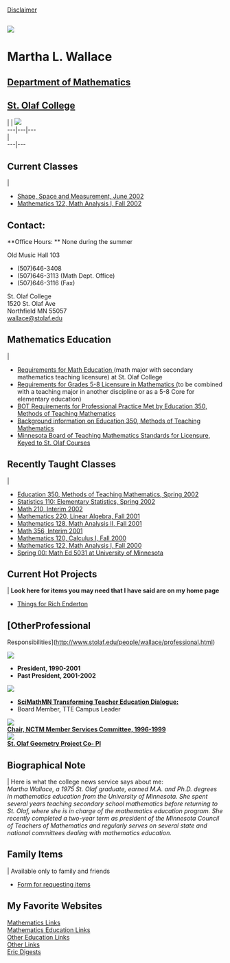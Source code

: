 ####
[Disclaimer](http://www.stolaf.edu/cwis_policies/personal_disclaimer.html)

![](Header.gif)  
---  
  
  
  
  
#  Martha L. Wallace

##  [Department of Mathematics ](http://www.stolaf.edu/depts/math/)

##  [St. Olaf College ](http://www.stolaf.edu/)

|  | ![](Wallace.jpg)  
---|---|---  
  |  
---|---  
  
##  Current Classes

|

  * [Shape, Space and Measurement, June 2002](http://www.stolaf.edu/people/wallace/ShapeSpace/index.html)
  * [Mathematics 122, Math Analysis I, Fall 2002](http://www.stolaf.edu/people/wallace/Courses/Calc1/122policy02.html)

  
  
##  Contact:  
  
**Office Hours:  ** None during the summer

Old Music Hall 103

  * (507)646-3408 
  * (507)646-3113 (Math Dept. Office) 
  * (507)646-3116 (Fax) 

  
St. Olaf College  
1520 St. Olaf Ave  
Northfield MN 55057  
[wallace@stolaf.edu ](mailto:wallace@stolaf.edu)  
  
##  Mathematics Education

|

  * [Requirements for Math Education ](http://www.stolaf.edu/people/wallace/Courses/mathedmajor.html)(math major with secondary mathematics teaching licensure) at St. Olaf College 
  * [Requirements for Grades 5-8 Licensure in Mathematics (](http://www.stolaf.edu/people/wallace/MathEd/elemcore.pdf)to be combined with a teaching major in another discipline or as a 5-8 Core for elementary education)
  * [BOT Requirements for Professional Practice Met by Education 350, Methods of Teaching Mathematics ](http://www.stolaf.edu/people/wallace/Courses/MathEd/bot0010.htm)
  * [Background information on Education 350, Methods of Teaching Mathematics ](http://www.stolaf.edu/people/wallace/Courses/MathEd/mathed.html)
  * [Minnesota Board of Teaching Mathematics Standards for Licensure, Keyed to St. Olaf Courses ](http://www.stolaf.edu/people/wallace/MathEd/math512final.html)

  
  
##  Recently Taught Classes

|

  * [Education 350, Methods of Teaching Mathematics, Spring 2002 ](http://www.stolaf.edu/people/wallace/Courses/MathEd/mathed.html)
  * [Statistics 110: Elementary Statistics, Spring 2002 ](http://www.stolaf.edu/people/wallace/Courses/Statistics/110policy02.html#beginning)
  * [Math 210, Interim 2002 ](http://www.stolaf.edu/people/wallace/Courses/Principles/courseinfo02.html)
  * [Mathematics 220, Linear Algebra, Fall 2001 ](http://www.stolaf.edu/people/wallace/Courses/LinAlg/220syllabus01.html)
  * [Mathematics 128, Math Analysis II, Fall 2001 ](http://www.stolaf.edu/people/wallace/Courses/Calc2/128syllabus01.html)
  * [Math 356, Interim 2001 ](http://www.stolaf.edu/people/wallace/Courses/Geometry/courseinfo01.html)
  * [Mathematics 120, Calculus I, Fall 2000](http://www.stolaf.edu/people/wallace/Courses/Calc1/120assign00.html) 
  * [Mathematics 122, Math Analysis I, Fall 2000](http://www.stolaf.edu/people/wallace/Courses/Calc1/122assign00.html)
  * [Spring 00: Math Ed 5031 at University of Minnesota ](http://www.stolaf.edu/people/wallace/Courses/UGeom/index.html)

  
  
##  Current Hot Projects

| **Look here for items you may need that I have said are on my home page**

  * [Things for Rich Enderton ](http://www.stolaf.edu/people/wallace/thingsforrich.html)

  
  
##  [OtherProfessional
Responsibilities](http://www.stolaf.edu/people/wallace/professional.html)  
  
[![](mctmlogo.jpg)](http://www.mctm.org)

  * **President, 1990-2001**  
  * **Past President, 2001-2002**  

  
[![](scimathlogo.jpg)](http://www.scimathmn.org)

  * **[SciMathMN Transforming Teacher Education Dialogue: ](http://www.stolaf.edu/people/wallace/professional.html#scimath)**
  * Board Member, TTE Campus Leader  

  
[![](logo.gif)](http://www.nctm.org)  
**[Chair, NCTM Member Services Committee,
1996-1999](http://www.stolaf.edu/people/wallace/professional.html#nctm)**  
![](geologo.gif)  
**[St. Olaf Geometry Project Co-
PI](http://www.stolaf.edu/people/wallace/professional.html#geometry)**  
  
##  Biographical Note

|  Here is what the college news service says about me:  
_Martha Wallace, a 1975 St. Olaf graduate, earned M.A. and Ph.D. degrees in
mathematics education from the University of Minnesota. She spent several
years teaching secondary school mathematics before returning to St. Olaf,
where she is in charge of the mathematics education program. She recently
completed a two-year term as president of the Minnesota Council of Teachers of
Mathematics and regularly serves on several state and national committees
dealing with mathematics education._  
  
##  Family Items

|  Available only to family and friends

    


  * [Form for requesting items ](http://www.stolaf.edu/people/wallace/Family/family.html)

  
  
##  My Favorite Websites  
  
[Mathematics
Links](http://www.stolaf.edu/people/wallace/index2.html#mathlinks)  
[Mathematics Education
Links](http://www.stolaf.edu/people/wallace/index2.html#mathedlinks)  
[Other Education
Links](http://www.stolaf.edu/people/wallace/index2.html#edlinks)  
[Other Links](http://www.stolaf.edu/people/wallace/index2.html#mylinks)  
[Eric
Digests](http://www.stolaf.edu/people/wallace/ericdigests.html#beginning)

